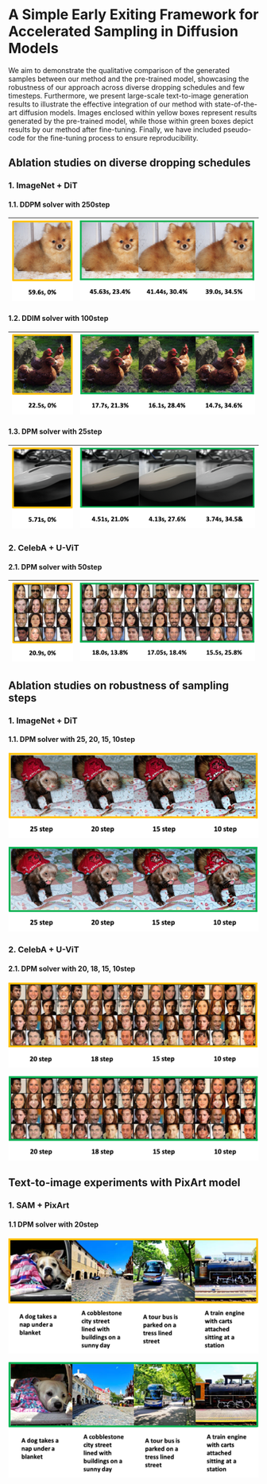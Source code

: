 # A Simple Early Exiting Framework for Accelerated Sampling in Diffusion Models

We aim to demonstrate the qualitative comparison of the generated samples between our method and the pre-trained model, showcasing the robustness of our approach across diverse dropping schedules and few timesteps. Furthermore, we present large-scale text-to-image generation results to illustrate the effective integration of our method with state-of-the-art diffusion models. Images enclosed within yellow boxes represent results generated by the pre-trained model, while those within green boxes depict results by our method after fine-tuning. Finally, we have included pseudo-code for the fine-tuning process to ensure reproducibility.

## Ablation studies on diverse dropping schedules
### 1. ImageNet + DiT
#### 1.1. DDPM solver with 250step
![ddpm_baseline.jpg1](./images/ddpm_250_baseline.png) |![ddpm_ours.jpg2](./images/ddpm_250_ours.png)
--- | --- |

#### 1.2. DDIM solver with 100step
![ddim_baseline.jpg1](./images/ddim_100_baseline.png) |![ddim_ours.jpg2](./images/ddim_100_ours.png)
--- | --- |

#### 1.3. DPM solver with 25step
![dpm_baseline.jpg1](./images/dpm_25_baseline.png) |![dpm_ours.jpg2](./images/dpm_25_ours.png)
--- | --- |

### 2. CelebA + U-ViT
#### 2.1. DPM solver with 50step
![celeba_baseline.jpg1](./images/celeba_baseline.png) |![celeba_ours.jpg2](./images/celeba_ours.png)
--- | --- |


## Ablation studies on robustness of sampling steps
### 1. ImageNet + DiT
#### 1.1. DPM solver with 25, 20, 15, 10step
![baseline_robustness.jpg1](./images/baseline_robustness.png)

![ours_robustness.jpg2](./images/ours_robustness.png)

### 2. CelebA + U-ViT
#### 2.1. DPM solver with 20, 18, 15, 10step
![celeba_baseline_robustness.jpg1](./images/celeba_baseline_robustness.png)

![celeba_ours_robustness.jpg2](./images/celeba_ours_robustness.png)

## Text-to-image experiments with PixArt model
### 1. SAM + PixArt
#### 1.1 DPM solver with 20step
![baseline_pixart.jpg1](./images/baseline_pixart.png)

![ours_pixart.jpg2](./images/ours_pixart.png)